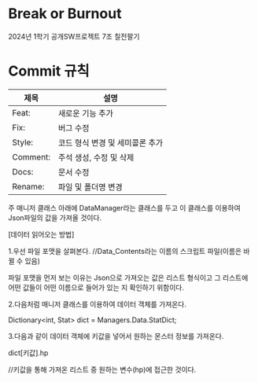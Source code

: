 # Break or Burnout
2024년 1학기 공개SW프로젝트 7조 칠전팔기

# Commit 규칙
|제목|설명|
|---|---|
|Feat:|새로운 기능 추가|
|Fix:|버그 수정|
|Style:|코드 형식 변경 및 세미콜론 추가|
|Comment:|주석 생성, 수정 및 삭제|
|Docs:|문서 수정|
|Rename:|파일 및 폴더명 변경|

주 매니저 클래스 아래에 DataManager라는 클래스를 두고 이 클래스를 이용하여 Json파일의 값을 가져올 것이다.

[데이터 읽어오는 방법]

1.우선 파일 포맷을 살펴본다.  //Data_Contents라는 이름의 스크립트 파일(이름은 바뀔 수 있음)

파일 포맷을 먼저 보는 이유는 Json으로 가져오는 값은 리스트 형식이고 그 리스트에 어떤 값들이 어떤 이름으로 들어가 있는 지 확인하기 위함이다.

2.다음처럼 매니저 클래스를 이용하여 데이터 객체를 가져온다.

Dictionary<int, Stat> dict = Managers.Data.StatDict;

3.다음과 같이 데이터 객체에 키값을 넣어서 원하는 몬스터 정보를 가져온다.

dict[키값].hp

//키값을 통해 가져온 리스트 중 원하는 변수(hp)에 접근한 것이다.



